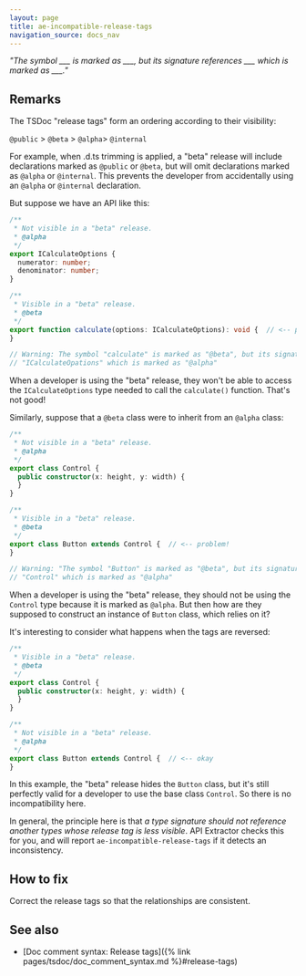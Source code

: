 ```yaml
---
layout: page
title: ae-incompatible-release-tags
navigation_source: docs_nav
---
```


*"The symbol ___ is marked as ___, but its signature references ___ which is marked as ___."*

## Remarks

The TSDoc "release tags" form an ordering according to their visibility:

`@public` \> `@beta` \> `@alpha`\> `@internal`

For example, when .d.ts trimming is applied, a "beta" release will include declarations marked as `@public` or `@beta`,
but will omit declarations marked as `@alpha` or `@internal`.  This prevents the developer from accidentally
using an `@alpha` or `@internal` declaration.

But suppose we have an API like this:

```ts
/**
 * Not visible in a "beta" release.
 * @alpha
 */
export ICalculateOptions {
  numerator: number;
  denominator: number;
}

/**
 * Visible in a "beta" release.
 * @beta
 */
export function calculate(options: ICalculateOptions): void {  // <-- problem!
}

// Warning: The symbol "calculate" is marked as "@beta", but its signature references
// "ICalculateOpations" which is marked as "@alpha"
```

When a developer is using the "beta" release, they won't be able to access the `ICalculateOptions` type needed
to call the `calculate()` function.  That's not good!

Similarly, suppose that a `@beta` class were to inherit from an `@alpha` class:

```ts
/**
 * Not visible in a "beta" release.
 * @alpha
 */
export class Control {
  public constructor(x: height, y: width) {
  }
}

/**
 * Visible in a "beta" release.
 * @beta
 */
export class Button extends Control {  // <-- problem!
}

// Warning: "The symbol "Button" is marked as "@beta", but its signature references
// "Control" which is marked as "@alpha"
```

When a developer is using the "beta" release, they should not be using the `Control` type because it is marked as
`@alpha`.  But then how are they supposed to construct an instance of `Button` class, which relies on it?

It's interesting to consider what happens when the tags are reversed:

```ts
/**
 * Visible in a "beta" release.
 * @beta
 */
export class Control {
  public constructor(x: height, y: width) {
  }
}

/**
 * Not visible in a "beta" release.
 * @alpha
 */
export class Button extends Control {  // <-- okay
}
```

In this example, the "beta" release hides the `Button` class, but it's still perfectly valid for a developer to use
the base class `Control`.  So there is no incompatibility here.

In general, the principle here is that *a type signature should not reference another types whose release tag
is less visible*.  API Extractor checks this for you, and will report `ae-incompatible-release-tags` if it detects
an inconsistency.


## How to fix

Correct the release tags so that the relationships are consistent.

## See also

- [Doc comment syntax: Release tags]({% link pages/tsdoc/doc_comment_syntax.md %}#release-tags)
